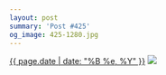 ```yaml
---
layout: post
summary: 'Post #425'
og_image: 425-1280.jpg
---
```


<p>
  <time><a href="/425">{{ page.date | date: "%B %e, %Y" }}</a></time>
  <a href="/425"><img src="{{ site.assets_url }}/425-640.jpg" srcset="{{ site.assets_url }}/425-1280.jpg 1280w, {{ site.assets_url }}/425-960.jpg 960w, {{ site.assets_url }}/425-640.jpg 640w, {{ site.assets_url }}/425-320.jpg 320w" sizes="(min-width: 700px) 50vw, calc(100vw - 2rem)" /></a>
</p>
